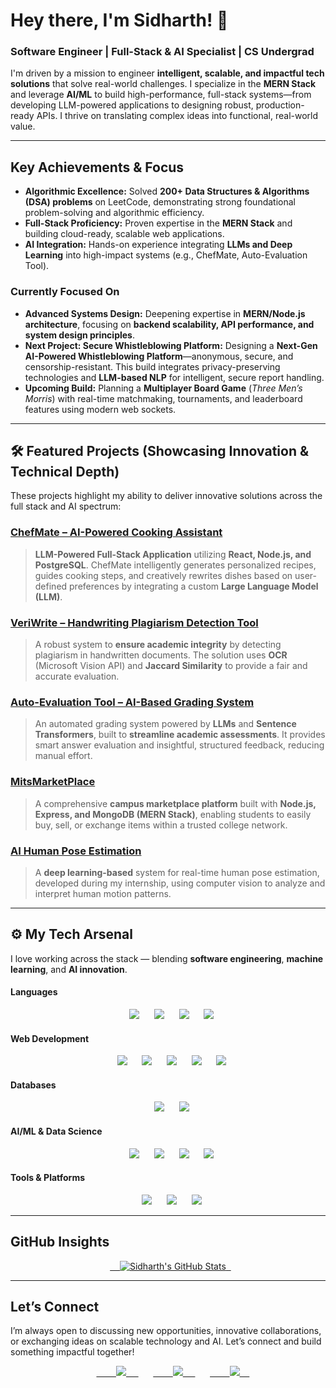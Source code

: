 # Hey there, I'm Sidharth! 👋

### **Software Engineer | Full-Stack & AI Specialist | CS Undergrad**

I'm driven by a mission to engineer **intelligent, scalable, and impactful tech solutions** that solve real-world challenges. I specialize in the **MERN Stack** and leverage **AI/ML** to build high-performance, full-stack systems—from developing LLM-powered applications to designing robust, production-ready APIs. I thrive on translating complex ideas into functional, real-world value.

---

##  Key Achievements & Focus

- **Algorithmic Excellence:** Solved **200+ Data Structures & Algorithms (DSA) problems** on LeetCode, demonstrating strong foundational problem-solving and algorithmic efficiency.
- **Full-Stack Proficiency:** Proven expertise in the **MERN Stack** and building cloud-ready, scalable web applications.
- **AI Integration:** Hands-on experience integrating **LLMs and Deep Learning** into high-impact systems (e.g., ChefMate, Auto-Evaluation Tool).

### Currently Focused On

- **Advanced Systems Design:** Deepening expertise in **MERN/Node.js architecture**, focusing on **backend scalability, API performance, and system design principles**.
- **Next Project: Secure Whistleblowing Platform:** Designing a **Next-Gen AI-Powered Whistleblowing Platform**—anonymous, secure, and censorship-resistant. This build integrates privacy-preserving technologies and **LLM-based NLP** for intelligent, secure report handling.
- **Upcoming Build:** Planning a **Multiplayer Board Game** (*Three Men’s Morris*) with real-time matchmaking, tournaments, and leaderboard features using modern web sockets.

---

## 🛠 Featured Projects (Showcasing Innovation & Technical Depth)

These projects highlight my ability to deliver innovative solutions across the full stack and AI spectrum:

### [**ChefMate** – AI-Powered Cooking Assistant](https://github.com/Sid-CodeX/ChefMate)
> **LLM-Powered Full-Stack Application** utilizing **React, Node.js, and PostgreSQL**. ChefMate intelligently generates personalized recipes, guides cooking steps, and creatively rewrites dishes based on user-defined preferences by integrating a custom **Large Language Model (LLM)**.

### [**VeriWrite** – Handwriting Plagiarism Detection Tool](https://github.com/Sid-CodeX/VeriWrite)
> A robust system to **ensure academic integrity** by detecting plagiarism in handwritten documents. The solution uses **OCR** (Microsoft Vision API) and **Jaccard Similarity** to provide a fair and accurate evaluation.

### [**Auto-Evaluation Tool** – AI-Based Grading System](https://github.com/Sid-CodeX/Auto-Answer-Grader)
> An automated grading system powered by **LLMs** and **Sentence Transformers**, built to **streamline academic assessments**. It provides smart answer evaluation and insightful, structured feedback, reducing manual effort.

### [**MitsMarketPlace**](https://github.com/Sid-CodeX/MitsMarketPlace)
> A comprehensive **campus marketplace platform** built with **Node.js, Express, and MongoDB (MERN Stack)**, enabling students to easily buy, sell, or exchange items within a trusted college network.

### [**AI Human Pose Estimation**](https://github.com/Sid-CodeX/Humanpose_Estimation)
> A **deep learning-based** system for real-time human pose estimation, developed during my internship, using computer vision to analyze and interpret human motion patterns.

---

## ⚙️ My Tech Arsenal

I love working across the stack — blending **software engineering**, **machine learning**, and **AI innovation**.

#### **Languages**
<p align="center">
    <img src="https://img.shields.io/badge/C%2B%2B-00599C?style=for-the-badge&logo=cplusplus&logoColor=white"/>&nbsp;
    <img src="https://img.shields.io/badge/Python-3670A0?style=for-the-badge&logo=python&logoColor=ffdd54"/>&nbsp;
    <img src="https://img.shields.io/badge/JavaScript-%23F7DF1E.svg?style=for-the-badge&logo=javascript&logoColor=black"/>&nbsp;
    <img src="https://img.shields.io/badge/TypeScript-%23007ACC.svg?style=for-the-badge&logo=typescript&logoColor=white"/>&nbsp;
</p>

#### **Web Development**
<p align="center">
    <img src="https://img.shields.io/badge/React-%2361DAFB.svg?style=for-the-badge&logo=react&logoColor=white"/>&nbsp;
    <img src="https://img.shields.io/badge/Node.js-6DA55F?style=for-the-badge&logo=node.js&logoColor=white"/>&nbsp;
    <img src="https://img.shields.io/badge/Express.js-%23000000.svg?style=for-the-badge&logo=express&logoColor=white"/>&nbsp;
    <img src="https://img.shields.io/badge/FastAPI-%23009688.svg?style=for-the-badge&logo=fastapi&logoColor=white"/>&nbsp;
    <img src="https://img.shields.io/badge/Tailwind_CSS-%2306B6D4.svg?style=for-the-badge&logo=tailwindcss&logoColor=white"/>&nbsp;
</p>

#### **Databases**
<p align="center">
    <img src="https://img.shields.io/badge/MongoDB-%234EA94B.svg?style=for-the-badge&logo=mongodb&logoColor=white"/>&nbsp;
    <img src="https://img.shields.io/badge/PostgreSQL-%23316192.svg?style=for-the-badge&logo=postgresql&logoColor=white"/>&nbsp;
</p>

#### **AI/ML & Data Science**
<p align="center">
    <img src="https://img.shields.io/badge/LLMs-FF4500?style=for-the-badge&logo=openai&logoColor=white"/>&nbsp;
    <img src="https://img.shields.io/badge/Deep_Learning-FF6600?style=for-the-badge&logo=tensorflow&logoColor=white"/>&nbsp;
    <img src="https://img.shields.io/badge/Hugging_Face-FFD21C?style=for-the-badge&logo=huggingface&logoColor=black"/>&nbsp;
    <img src="https://img.shields.io/badge/Pandas-%23150458.svg?style=for-the-badge&logo=pandas&logoColor=white"/>&nbsp;
</p>

#### **Tools & Platforms**
<p align="center">
    <img src="https://img.shields.io/badge/Git-%23F05032.svg?style=for-the-badge&logo=git&logoColor=white"/>&nbsp;
    <img src="https://img.shields.io/badge/Docker-%232496ED.svg?style=for-the-badge&logo=docker&logoColor=white"/>&nbsp;
    <img src="https://img.shields.io/badge/REST_APIs-%23000000.svg?style=for-the-badge"/>&nbsp;
</p>

---

##  GitHub Insights

<p align="center">
  <a href="https://github.com/Sid-CodeX">
    <img src="https://github-readme-stats.vercel.app/api?username=Sid-CodeX&show_icons=true&theme=dark&count_private=true&hide_border=true" alt="Sidharth's GitHub Stats"/>
  </a>
</p>

---

##  Let’s Connect

I’m always open to discussing new opportunities, innovative collaborations, or exchanging ideas on scalable technology and AI. Let’s connect and build something impactful together!

<p align="center">
    <a href="https://www.linkedin.com/in/sidharth-p-7b0097257/" target="_blank">
        <img src="https://img.shields.io/badge/LinkedIn-0A66C2?style=for-the-badge&logo=linkedin&logoColor=white"/>
    </a>&nbsp;
    <a href="mailto:sidharth2272004@gmail.com" target="_blank">
        <img src="https://img.shields.io/badge/Gmail-D14836?style=for-the-badge&logo=gmail&logoColor=white"/>
    </a>&nbsp;
    <a href="https://leetcode.com/Sid_CodeX" target="_blank">
        <img src="https://img.shields.io/badge/LeetCode-FFA116?style=for-the-badge&logo=leetcode&logoColor=white"/>
    </a>
</p>
